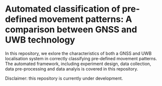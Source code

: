 # Automated classification of pre-defined movement patterns: A comparison between GNSS and UWB technology

In this repository, we exlore the characteristics of both a GNSS and UWB localisation system in correctly classifying pre-defined movement patterns. The automated framework, including experiment design, data collection, data pre-processing and data analyis is covered in this repository. 

Disclaimer: this repository is currently under development. 

